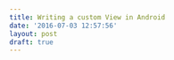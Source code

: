 ```yaml
---
title: Writing a custom View in Android
date: '2016-07-03 12:57:56'
layout: post
draft: true
---
```

